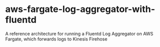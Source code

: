# aws-fargate-log-aggregator-with-fluentd
A reference architecture for running a Fluentd Log Aggregator on AWS Fargate, which forwards logs to Kinesis Firehose
